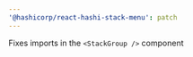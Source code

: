 ```yaml
---
'@hashicorp/react-hashi-stack-menu': patch
---
```


Fixes imports in the `<StackGroup />` component
